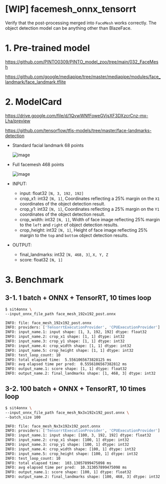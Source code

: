 # [WIP] facemesh_onnx_tensorrt
Verify that the post-processing merged into `FaceMesh` works correctly. The object detection model can be anything other than BlazeFace.

# 1. Pre-trained model
https://github.com/PINTO0309/PINTO_model_zoo/tree/main/032_FaceMesh

https://github.com/google/mediapipe/tree/master/mediapipe/modules/face_landmark/face_landmark.tflite

# 2. ModelCard

https://drive.google.com/file/d/1QvwWNfFoweGVjsXF3DXzcrCnz-mx-Lha/preview

https://github.com/tensorflow/tfjs-models/tree/master/face-landmarks-detection

- Standard facial landmark 68 points

  ![image](https://user-images.githubusercontent.com/33194443/172013276-3b640648-8bfd-4d2a-b435-4dc610ebc0bb.png)

- Full facemesh 468 points

  ![image](https://user-images.githubusercontent.com/33194443/172013054-4a826611-cb5b-4dfb-ab14-addf0acaa06e.png)

- INPUT:
  - input: float32 `[N, 3, 192, 192]`
  - crop_x1: int32 `[N, 1]`, Coordinates reflecting a 25% margin on the `X1` coordinates of the object detection result.
  - crop_y1: int32 `[N, 1]`, Coordinates reflecting a 25% margin on the `Y1` coordinates of the object detection result.
  - crop_width: int32 `[N, 1]`, Width of face image reflecting 25% margin to the `left` and `right` of object detection results.
  - crop_height: int32 `[N, 1]`, Height of face image reflecting 25% margin to the `top` and `bottom` object detection results.
- OUTPUT:
  - final_landmarks: int32 `[N, 468, 3]`, `X, Y, Z`
  - score: float32 `[N, 1]`

# 3. Benchmark
## 3-1. 1 batch + ONNX + TensorRT, 10 times loop
```bash
$ sit4onnx \
--input_onnx_file_path face_mesh_192x192_post.onnx

INFO: file: face_mesh_192x192_post.onnx
INFO: providers: ['TensorrtExecutionProvider', 'CPUExecutionProvider']
INFO: input_name.1: input shape: [1, 3, 192, 192] dtype: float32
INFO: input_name.2: crop_x1 shape: [1, 1] dtype: int32
INFO: input_name.3: crop_y1 shape: [1, 1] dtype: int32
INFO: input_name.4: crop_width shape: [1, 1] dtype: int32
INFO: input_name.5: crop_height shape: [1, 1] dtype: int32
INFO: test_loop_count: 10
INFO: total elapsed time:  5.5561065673828125 ms
INFO: avg elapsed time per pred:  0.5556106567382812 ms
INFO: output_name.1: score shape: [1, 1] dtype: float32
INFO: output_name.2: final_landmarks shape: [1, 468, 3] dtype: int32
```
## 3-2. 100 batch + ONNX + TensorRT, 10 times loop
```bash
$ sit4onnx \
--input_onnx_file_path face_mesh_Nx3x192x192_post.onnx \
--batch_size 100

INFO: file: face_mesh_Nx3x192x192_post.onnx
INFO: providers: ['TensorrtExecutionProvider', 'CPUExecutionProvider']
INFO: input_name.1: input shape: [100, 3, 192, 192] dtype: float32
INFO: input_name.2: crop_x1 shape: [100, 1] dtype: int32
INFO: input_name.3: crop_y1 shape: [100, 1] dtype: int32
INFO: input_name.4: crop_width shape: [100, 1] dtype: int32
INFO: input_name.5: crop_height shape: [100, 1] dtype: int32
INFO: test_loop_count: 10
INFO: total elapsed time:  103.13057899475098 ms
INFO: avg elapsed time per pred:  10.313057899475098 ms
INFO: output_name.1: score shape: [100, 1] dtype: float32
INFO: output_name.2: final_landmarks shape: [100, 468, 3] dtype: int32
```
